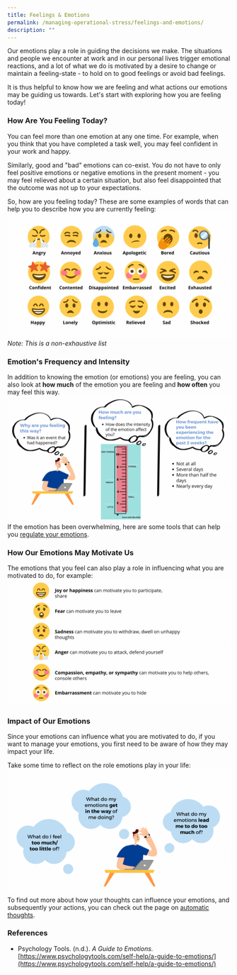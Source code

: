 ```yaml
---
title: Feelings & Emotions
permalink: /managing-operational-stress/feelings-and-emotions/
description: ""
---
```

Our emotions play a role in guiding the decisions we make. The situations and people we encounter at work and in our personal lives trigger emotional reactions, and a lot of what we do is motivated by a desire to change or maintain a feeling-state - to hold on to good feelings or avoid bad feelings.

It is thus helpful to know how we are feeling and what actions our emotions may be guiding us towards. Let's start with exploring how you are feeling today!

### How Are You Feeling Today?
You can feel more than one emotion at any one time. For example, when you think that you have completed a task well, you may feel confident in your work and happy.

Similarly, good and "bad" emotions can co-exist. You do not have to only feel positive emotions or negative emotions in the present moment - you may feel relieved about a certain situation, but also feel disappointed that the outcome was not up to your expectations.

So, how are you feeling today? These are some examples of words that can help you to describe how you are currently feeling:
![](/images/emotions%20&%20feelings%20(larger).png)
*Note: This is a non-exhaustive list*

### Emotion's Frequency and Intensity
In addition to knowing the emotion (or emotions) you are feeling, you can also look at **how much** of the emotion you are feeling and **how often** you may feel this way.
![](/images/intensity%20&%20frequency%20of%20emotions%20(larger).png)
If the emotion has been overwhelming, here are some tools that can help you [regulate your emotions](/being-a-resilient-responder/emotional-fitness).

### How Our Emotions May Motivate Us
The emotions that you feel can also play a role in influencing what you are motivated to do, for example:
![](/images/emotions%20motivate%20(larger).png)

### Impact of Our Emotions
Since your emotions can influence what you are motivated to do, if you want to manage your emotions, you first need to be aware of how they may impact your life.

Take some time to reflect on the role emotions play in your life:
![](/images/impact%20of%20emotions%20(larger).png)
 To find out more about how your thoughts can influence your emotions, and subsequently your actions, you can check out the page on [automatic thoughts](/managing-operational-stress/automatic-thoughts).

### References
* Psychology Tools. (n.d.). *A Guide to Emotions.* [https://www.psychologytools.com/self-help/a-guide-to-emotions/](https://www.psychologytools.com/self-help/a-guide-to-emotions/)